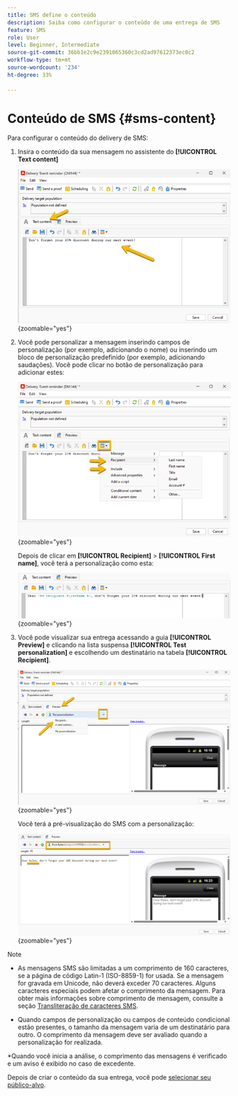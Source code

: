 ```yaml
---
title: SMS define o conteúdo
description: Saiba como configurar o conteúdo de uma entrega de SMS
feature: SMS
role: User
level: Beginner, Intermediate
source-git-commit: 36bb1e2c9e2391065360c3cd2ad97612373ec0c2
workflow-type: tm+mt
source-wordcount: '234'
ht-degree: 33%

---
```



# Conteúdo de SMS {#sms-content}

Para configurar o conteúdo do delivery de SMS:

1. Insira o conteúdo da sua mensagem no assistente do **[!UICONTROL Text content]**

   ![](assets/sms_content.png){zoomable="yes"}

1. Você pode personalizar a mensagem inserindo campos de personalização (por exemplo, adicionando o nome) ou inserindo um bloco de personalização predefinido (por exemplo, adicionando saudações). Você pode clicar no botão de personalização para adicionar estes:

   ![](assets/sms_perso.png){zoomable="yes"}

   Depois de clicar em **[!UICONTROL Recipient]** > **[!UICONTROL First name]**, você terá a personalização como esta:

   ![](assets/sms_perso_recipient.png){zoomable="yes"}

1. Você pode visualizar sua entrega acessando a guia **[!UICONTROL Preview]** e clicando na lista suspensa **[!UICONTROL Test personalization]** e escolhendo um destinatário na tabela **[!UICONTROL Recipient]**.

   ![](assets/sms_preview.png){zoomable="yes"}

   Você terá a pré-visualização do SMS com a personalização:

   ![](assets/sms_preview_phone.png){zoomable="yes"}

>[!NOTE]
>
>* As mensagens SMS são limitadas a um comprimento de 160 caracteres, se a página de código Latin-1 (ISO-8859-1) for usada. Se a mensagem for gravada em Unicode, não deverá exceder 70 caracteres. Alguns caracteres especiais podem afetar o comprimento da mensagem. Para obter mais informações sobre comprimento de mensagem, consulte a seção [Transliteração de caracteres SMS](smpp-external-account.md#smpp-channel-settings).
>
>* Quando campos de personalização ou campos de conteúdo condicional estão presentes, o tamanho da mensagem varia de um destinatário para outro. O comprimento da mensagem deve ser avaliado quando a personalização for realizada.
>
>*Quando você inicia a análise, o comprimento das mensagens é verificado e um aviso é exibido no caso de excedente.

Depois de criar o conteúdo da sua entrega, você pode [selecionar seu público-alvo](sms-audience.md).
